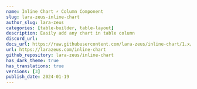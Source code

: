 ```yaml
---
name: Inline Chart ⚡️ Column Component
slug: lara-zeus-inline-chart
author_slug: lara-zeus
categories: [table-builder, table-layout]
description: Easily add any chart in table column
discord_url:
docs_url: https://raw.githubusercontent.com/lara-zeus/inline-chart/1.x/docs/filament.md
url: https://larazeus.com/inline-chart
github_repository: lara-zeus/inline-chart
has_dark_theme: true
has_translations: true
versions: [3]
publish_date: 2024-01-19
---
```


